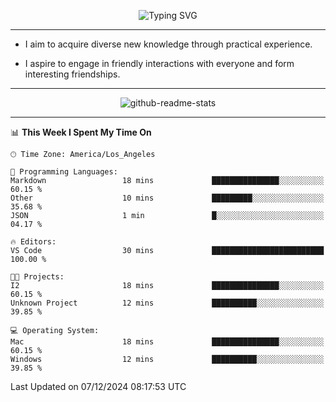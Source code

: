 <p align="center">
  <img src="https://readme-typing-svg.demolab.com?font=Fira+Code&weight=500&size=32&duration=2500&pause=1600&center=true&vCenter=true&random=false&width=1024&height=64&lines=Hi+there+%F0%9F%91%8B;I'm+delighted+you+could+make+it+here+%F0%9F%8E%89;I'm+Harry%2C+a+college+student+still+finding+my+way" alt="Typing SVG" />
</p>


---


- I aim to acquire diverse new knowledge through practical experience.

- I aspire to engage in friendly interactions with everyone and form interesting friendships.


---


<p align="center">
  <img src="https://github-readme-stats.vercel.app/api?username=Harry-Jing&show_icons=true" alt="github-readme-stats"/>
</p>


---

<!--START_SECTION:waka-->
📊 **This Week I Spent My Time On** 

```text
🕑︎ Time Zone: America/Los_Angeles

💬 Programming Languages: 
Markdown                 18 mins             ███████████████░░░░░░░░░░   60.15 % 
Other                    10 mins             █████████░░░░░░░░░░░░░░░░   35.68 % 
JSON                     1 min               █░░░░░░░░░░░░░░░░░░░░░░░░   04.17 % 

🔥 Editors: 
VS Code                  30 mins             █████████████████████████   100.00 % 

🐱‍💻 Projects: 
I2                       18 mins             ███████████████░░░░░░░░░░   60.15 % 
Unknown Project          12 mins             ██████████░░░░░░░░░░░░░░░   39.85 % 

💻 Operating System: 
Mac                      18 mins             ███████████████░░░░░░░░░░   60.15 % 
Windows                  12 mins             ██████████░░░░░░░░░░░░░░░   39.85 % 
```


 Last Updated on 07/12/2024 08:17:53 UTC
<!--END_SECTION:waka-->
